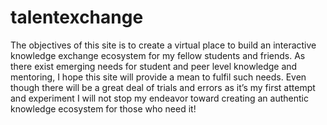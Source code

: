 # talentexchange
The objectives of this site is to create a virtual place to build an interactive knowledge exchange ecosystem for my fellow students and friends. As there exist emerging needs for student and peer level knowledge and mentoring, I hope this site will provide a mean to fulfil such needs.    Even though there will be a great deal of trials and errors as it’s my first attempt and experiment I will not stop my endeavor toward creating an authentic knowledge ecosystem for those who need it!
